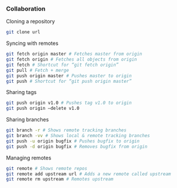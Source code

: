 ### Collaboration

Cloning a repository

```bash
git clone url
```

Syncing with remotes

```bash
git fetch origin master # Fetches master from origin
git fetch origin # Fetches all objects from origin
git fetch # Shortcut for “git fetch origin”
git pull # Fetch + merge
git push origin master # Pushes master to origin
git push # Shortcut for “git push origin master”
```

Sharing tags

```bash
git push origin v1.0 # Pushes tag v1.0 to origin
git push origin —delete v1.0
```

Sharing branches

```bash
git branch -r # Shows remote tracking branches
git branch -vv # Shows local & remote tracking branches
git push -u origin bugfix # Pushes bugfix to origin
git push -d origin bugfix # Removes bugfix from origin
```

Managing remotes

```bash
git remote # Shows remote repos
git remote add upstream url # Adds a new remote called upstream
git remote rm upstream # Remotes upstream
```
